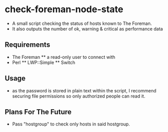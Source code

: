 # check-foreman-node-state
* A small script checking the status of hosts known to The Foreman.
* It also outputs the number of ok, warning & critical as performance data

## Requirements
* The Foreman
** a read-only user to connect with
* Perl
** LWP::Simple
** Switch

## Usage
* as the password is stored in plain text within the script, I recommend securing file permissions so only authorized people can read it.

## Plans For The Future
* Pass "hostgroup" to check only hosts in said hostgroup.
